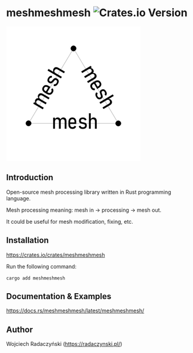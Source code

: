 # meshmeshmesh ![Crates.io Version](https://img.shields.io/crates/v/meshmeshmesh)

![meshmeshmesh](/img/meshmeshmesh.bmp)

## Introduction

Open-source mesh processing library written in Rust programming language.

Mesh processing meaning: mesh in -> processing -> mesh out.

It could be useful for mesh modification, fixing, etc.

## Installation

https://crates.io/crates/meshmeshmesh

Run the following command:

```text
cargo add meshmeshmesh
```

## Documentation & Examples

https://docs.rs/meshmeshmesh/latest/meshmeshmesh/

## Author

Wojciech Radaczyński (https://radaczynski.pl/)
